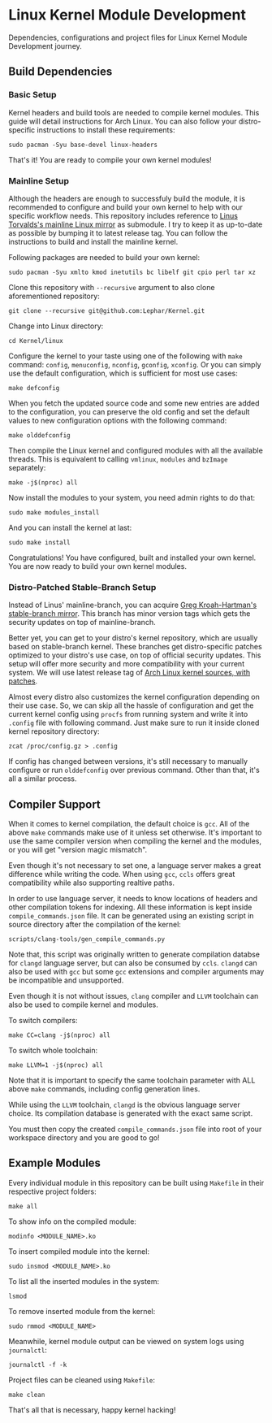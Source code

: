 # Linux Kernel Module Development
Dependencies, configurations and project files for Linux Kernel Module Development journey.

## Build Dependencies
### Basic Setup
Kernel headers and build tools are needed to compile kernel modules. This guide will detail instructions for Arch Linux. You can also follow your distro-specific instructions to install these requirements:
```
sudo pacman -Syu base-devel linux-headers
```
That's it! You are ready to compile your own kernel modules!

### Mainline Setup
Although the headers are enough to successfuly build the module, it is recommended to configure and build your own kernel to help with our specific workflow needs. This repository includes reference to [Linus Torvalds's mainline Linux mirror](https://github.com/torvalds/linux) as submodule. I try to keep it as up-to-date as possible by bumping it to latest release tag. You can follow the instructions to build and install the mainline kernel.

Following packages are needed to build your own kernel:
```
sudo pacman -Syu xmlto kmod inetutils bc libelf git cpio perl tar xz 
```

Clone this repository with `--recursive` argument to also clone aforementioned repository:
```
git clone --recursive git@github.com:Lephar/Kernel.git
```

Change into Linux directory:
```
cd Kernel/linux
```

Configure the kernel to your taste using one of the following with `make` command: `config`, `menuconfig`, `nconfig`, `gconfig`, `xconfig`. Or you can simply use the default configuration, which is sufficient for most use cases:
```
make defconfig
```

When you fetch the updated source code and some new entries are added to the configuration, you can preserve the old config and set the default values to new configuration options with the following command:
```
make olddefconfig
```

Then compile the Linux kernel and configured modules with all the available threads. This is equivalent to calling `vmlinux`, `modules` and `bzImage` separately:
```
make -j$(nproc) all
```

Now install the modules to your system, you need admin rights to do that:
```
sudo make modules_install
```

And you can install the kernel at last:
```
sudo make install
```

Congratulations! You have configured, built and installed your own kernel. You are now ready to build your own kernel modules.

### Distro-Patched Stable-Branch Setup
Instead of Linus' mainline-branch, you can acquire [Greg Kroah-Hartman's stable-branch mirror](https://github.com/gregkh/linux). This branch has minor version tags which gets the security updates on top of mainline-branch.

Better yet, you can get to your distro's kernel repository, which are usually based on stable-branch kernel. These branches get distro-specific patches optimized to your distro's use case, on top of official security updates. This setup will offer more security and more compatibility with your current system. We will use latest release tag of [Arch Linux kernel sources, with patches](https://github.com/archlinux/linux).

Almost every distro also customizes the kernel configuration depending on their use case. So, we can skip all the hassle of configuration and get the current kernel config using `procfs` from running system and write it into `.config` file with following command. Just make sure to run it inside cloned kernel repository directory:
```
zcat /proc/config.gz > .config
```

If config has changed between versions, it's still necessary to manually configure or run `olddefconfig` over previous command. Other than that, it's all a similar process.

## Compiler Support

When it comes to kernel compilation, the default choice is `gcc`. All of the above `make` commands make use of it unless set otherwise. It's important to use the same compiler version when compiling the kernel and the modules, or you will get "version magic mismatch".

Even though it's not necessary to set one, a language server makes a great difference while writing the code. When using `gcc`, `ccls` offers great compatibility while also supporting realtive paths.

In order to use language server, it needs to know locations of headers and other compilation tokens for indexing. All these information is kept inside `compile_commands.json` file. It can be generated using an existing script in source directory after the compilation of the kernel:
```
scripts/clang-tools/gen_compile_commands.py
```

Note that, this script was originally written to generate compilation databse for `clangd` language server, but can also be consumed by `ccls`.
`clangd` can also be used with `gcc` but some `gcc` extensions and compiler arguments may be incompatible and unsupported.

Even though it is not without issues, `clang` compiler and `LLVM` toolchain can also be used to compile kernel and modules.

To switch compilers:
```
make CC=clang -j$(nproc) all
```

To switch whole toolchain:
```
make LLVM=1 -j$(nproc) all
```

Note that it is important to specify the same toolchain parameter with ALL above `make` commands, including config generation lines.

While using the `LLVM` toolchain, `clangd` is the obvious language server choice. Its compilation database is generated with the exact same script.

You must then copy the created `compile_commands.json` file into root of your workspace directory and you are good to go!

## Example Modules
Every individual module in this repository can be built using `Makefile` in their respective project folders:
```
make all
```

To show info on the compiled module:
```
modinfo <MODULE_NAME>.ko
```

To insert compiled module into the kernel:
```
sudo insmod <MODULE_NAME>.ko
```

To list all the inserted modules in the system:
```
lsmod
```

To remove inserted module from the kernel:
```
sudo rmmod <MODULE_NAME>
```

Meanwhile, kernel module output can be viewed on system logs using `journalctl`:
```
journalctl -f -k
```

Project files can be cleaned using `Makefile`:
```
make clean
```

That's all that is necessary, happy kernel hacking!